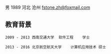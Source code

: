 男 1989 河北 沧州
fstone.zh@foxmail.com

教育背景
--------------------
	2009 - 2013	西南交通大学	软件工程	学士

	2013 - 2016	北京航空航天大学	计算机应用技术	硕士

